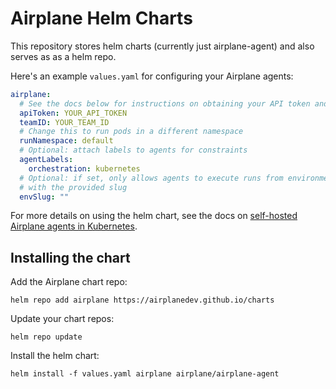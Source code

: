 # Airplane Helm Charts

This repository stores helm charts (currently just airplane-agent) and also serves as as a helm
repo.

Here's an example `values.yaml` for configuring your Airplane agents:
```yaml
airplane:
  # See the docs below for instructions on obtaining your API token and team ID
  apiToken: YOUR_API_TOKEN
  teamID: YOUR_TEAM_ID
  # Change this to run pods in a different namespace
  runNamespace: default
  # Optional: attach labels to agents for constraints
  agentLabels: 
    orchestration: kubernetes
  # Optional: if set, only allows agents to execute runs from environment
  # with the provided slug
  envSlug: ""
```

For more details on using the helm chart, see the docs on [self-hosted Airplane agents in Kubernetes](https://docs.airplane.dev/self-hosting/kubernetes).

## Installing the chart ##
Add the Airplane chart repo:
```
helm repo add airplane https://airplanedev.github.io/charts
```
Update your chart repos:
```
helm repo update
```
Install the helm chart:
```
helm install -f values.yaml airplane airplane/airplane-agent
```
